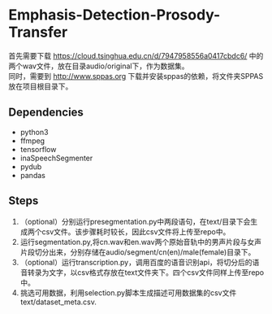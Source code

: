 # Emphasis-Detection-Prosody-Transfer
首先需要下载 https://cloud.tsinghua.edu.cn/d/7947958556a0417cbdc6/ 中的两个wav文件，放在目录audio/original下，作为数据集。  
同时，需要到 http://www.sppas.org 下载并安装sppas的依赖，将文件夹SPPAS放在项目根目录下。
## Dependencies
* python3
* ffmpeg
* tensorflow
* inaSpeechSegmenter
* pydub
* pandas
## Steps
1. （optional）分别运行presegmentation.py中两段语句，在text/目录下会生成两个csv文件。该步骤耗时较长，因此csv文件将上传至repo中。
2. 运行segmentation.py,将cn.wav和en.wav两个原始音轨中的男声片段与女声片段切分出来，分别存储在audio/segment/cn(en)/male(female)目录下。
3. （optional）运行transcription.py，调用百度的语音识别api，将切分后的语音转录为文字，以csv格式存放在text文件夹下。四个csv文件同样上传至repo中。
4. 挑选可用数据，利用selection.py脚本生成描述可用数据集的csv文件text/dataset_meta.csv.
